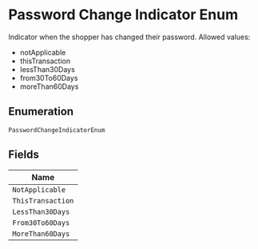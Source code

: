 
# Password Change Indicator Enum

Indicator when the shopper has changed their password.
Allowed values:

* notApplicable
* thisTransaction
* lessThan30Days
* from30To60Days
* moreThan60Days

## Enumeration

`PasswordChangeIndicatorEnum`

## Fields

| Name |
|  --- |
| `NotApplicable` |
| `ThisTransaction` |
| `LessThan30Days` |
| `From30To60Days` |
| `MoreThan60Days` |

